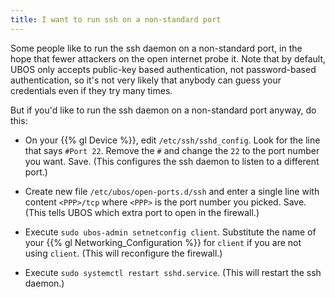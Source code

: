 ```yaml
---
title: I want to run ssh on a non-standard port
---
```


Some people like to run the ssh daemon on a non-standard port, in the hope that fewer
attackers on the open internet probe it. Note that by default, UBOS only accepts public-key
based authentication, not password-based authentication, so it's not very likely that anybody
can guess your credentials even if they try many times.

But if you'd like to run the ssh daemon on a non-standard port anyway, do this:

* On your {{% gl Device %}}, edit ``/etc/ssh/sshd_config``. Look for the line that says
  ``#Port 22``. Remove the ``#`` and change the ``22`` to the port number you want. Save.
  (This configures the ssh daemon to listen to a different port.)

* Create new file ``/etc/ubos/open-ports.d/ssh`` and enter a single line with content
  ``<PPP>/tcp`` where ``<PPP>`` is the port number you picked. Save. (This tells UBOS
  which extra port to open in the firewall.)

* Execute ``sudo ubos-admin setnetconfig client``. Substitute the name of your
  {{% gl Networking_Configuration %}} for ``client`` if you are not using ``client``.
  (This will reconfigure the firewall.)

* Execute ``sudo systemctl restart sshd.service``. (This will restart the ssh daemon.)

